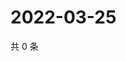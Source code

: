 # 2022-03-25

共 0 条

<!-- BEGIN WEIBO -->
<!-- 最后更新时间 Fri Mar 25 2022 22:14:21 GMT+0800 (China Standard Time) -->

<!-- END WEIBO -->
